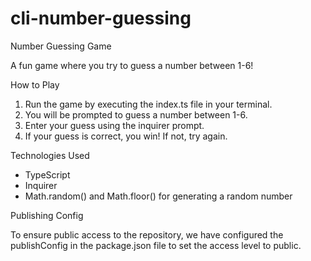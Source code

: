 # cli-number-guessing

Number Guessing Game

A fun game where you try to guess a number between 1-6!

How to Play

1. Run the game by executing the index.ts file in your terminal.
2. You will be prompted to guess a number between 1-6.
3. Enter your guess using the inquirer prompt.
4. If your guess is correct, you win! If not, try again.

Technologies Used

- TypeScript
- Inquirer
- Math.random() and Math.floor() for generating a random number

Publishing Config

To ensure public access to the repository, we have configured the publishConfig in the package.json file to set the access level to public.
